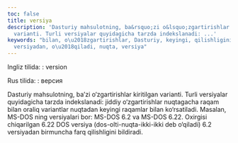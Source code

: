 ```yaml
---
toc: false
title: versiya
description: 'Dasturiy mahsulotning, ba&rsquo;zi o&lsquo;zgartirishlar kiritilgan
  varianti. Turli versiyalar quyidagicha tarzda indekslanadi: ...'
keywords: "bilan, o\u2018zgartirishlar, Dasturiy, keyingi, qilishligini, birmuncha,
  versiyadan, o\u2018qiladi, nuqta, versiya"
---
```


Ingliz tilida:
:   version

Rus tilida:
:   версия

Dasturiy mahsulotning, ba’zi o‘zgartirishlar kiritilgan varianti. Turli versiyalar quyidagicha tarzda indekslanadi: jiddiy o‘zgartirishlar nuqtagacha raqam bilan oraliq variantlar nuqtadan keyingi raqamlar bilan ko‘rsatiladi. Masalan, MS-DOS ning versiyalari bor: MS-DOS 6.2 va MS-DOS 6.22. Oxirgisi chiqarilgan 6.22 DOS versiya (dos-olti-nuqta-ikki-ikki deb o‘qiladi) 6.2 versiyadan birmuncha farq qilishligini bildiradi.